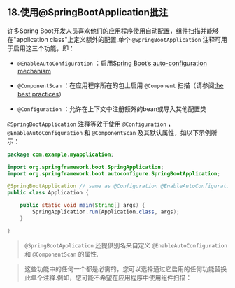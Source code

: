 ## 18.使用@SpringBootApplication批注

许多Spring Boot开发人员喜欢他们的应用程序使用自动配置，组件扫描并能够在"application class"上定义额外的配置.单个 `@SpringBootApplication` 注释可用于启用这三个功能，即：

-  `@EnableAutoConfiguration` ：启用[Spring Boot’s auto-configuration mechanism](using-boot-auto-configuration.html)

-  `@ComponentScan` ：在应用程序所在的包上启用 `@Component` 扫描（请参阅[the best practices](using-boot-structuring-your-code.html)）

-  `@Configuration` ：允许在上下文中注册额外的bean或导入其他配置类

`@SpringBootApplication` 注释等效于使用 `@Configuration` ， `@EnableAutoConfiguration` 和 `@ComponentScan` 及其默认属性，如以下示例所示：

```java
package com.example.myapplication;

import org.springframework.boot.SpringApplication;
import org.springframework.boot.autoconfigure.SpringBootApplication;

@SpringBootApplication // same as @Configuration @EnableAutoConfiguration @ComponentScan
public class Application {

	public static void main(String[] args) {
		SpringApplication.run(Application.class, args);
	}

}
```

>  `@SpringBootApplication` 还提供别名来自定义 `@EnableAutoConfiguration` 和 `@ComponentScan` 的属性.

> 这些功能中的任何一个都是必需的，您可以选择通过它启用的任何功能替换此单个注释.例如，您可能不希望在应用程序中使用组件扫描：

